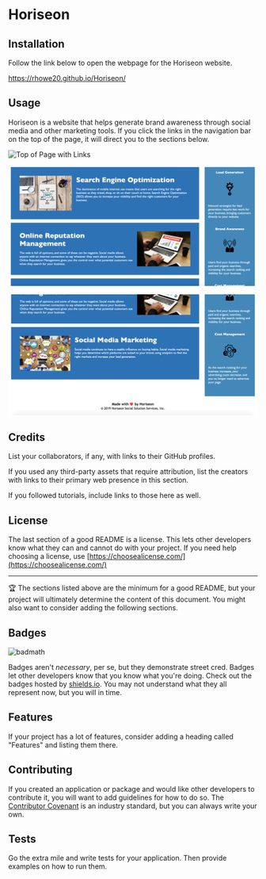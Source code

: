 # Horiseon

## Installation

Follow the link below to open the webpage for the Horiseon website.

https://rhowe20.github.io/Horiseon/


## Usage 

Horiseon is a website that helps generate brand awareness through social media and other marketing tools. If you click the links in the navigation bar on the top of the page, it will direct you to the sections below.

![Top of Page with Links](https://github.com/rhowe20/Horiseon/blob/main/images/top-page.png)

![Links to Search Engine Optimization and Online Reputation Management](https://github.com/rhowe20/Horiseon/blob/main/images/mid-section.png) 

![Link to Social Media Marketing](https://github.com/rhowe20/Horiseon/blob/main/images/bottom-of-page.png)

## Credits

List your collaborators, if any, with links to their GitHub profiles.

If you used any third-party assets that require attribution, list the creators with links to their primary web presence in this section.

If you followed tutorials, include links to those here as well.


## License

The last section of a good README is a license. This lets other developers know what they can and cannot do with your project. If you need help choosing a license, use [https://choosealicense.com/](https://choosealicense.com/)


---

🏆 The sections listed above are the minimum for a good README, but your project will ultimately determine the content of this document. You might also want to consider adding the following sections.

## Badges

![badmath](https://img.shields.io/github/languages/top/nielsenjared/badmath)

Badges aren't _necessary_, per se, but they demonstrate street cred. Badges let other developers know that you know what you're doing. Check out the badges hosted by [shields.io](https://shields.io/). You may not understand what they all represent now, but you will in time.

## Features

If your project has a lot of features, consider adding a heading called "Features" and listing them there.

## Contributing

If you created an application or package and would like other developers to contribute it, you will want to add guidelines for how to do so. The [Contributor Covenant](https://www.contributor-covenant.org/) is an industry standard, but you can always write your own.

## Tests

Go the extra mile and write tests for your application. Then provide examples on how to run them.